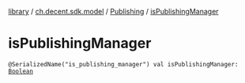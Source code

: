 [library](../../index.md) / [ch.decent.sdk.model](../index.md) / [Publishing](index.md) / [isPublishingManager](./is-publishing-manager.md)

# isPublishingManager

`@SerializedName("is_publishing_manager") val isPublishingManager: `[`Boolean`](https://kotlinlang.org/api/latest/jvm/stdlib/kotlin/-boolean/index.html)